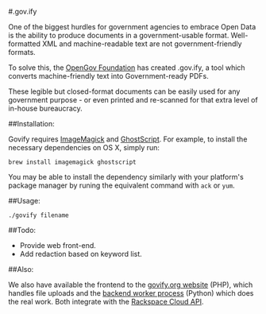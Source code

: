 #.gov.ify

One of the biggest hurdles for government agencies to embrace Open Data is the ability to produce documents in a government-usable format. Well-formatted XML and machine-readable text are not government-friendly formats.

To solve this, the [OpenGov Foundation](http://opengovfoundation.org/) has created .gov.ify, a tool which converts machine-friendly text into Government-ready PDFs.

These legible but closed-format documents can be easily used for any government purpose - or even printed and re-scanned for that extra level of in-house bureaucracy.



##Installation:

Govify requires [ImageMagick](http://www.imagemagick.org/) and [GhostScript](http://www.ghostscript.com/). For example, to install the necessary dependencies on OS X, simply run:

`brew install imagemagick ghostscript`

You may be able to install the dependency similarly with your platform's package manager by runing the equivalent command with `ack` or `yum`.

##Usage:

`./govify filename`


##Todo:

* Provide web front-end.
* Add redaction based on keyword list.


##Also:

We also have available the frontend to the [govify.org website](https://github.com/opengovfoundation/govify-site) (PHP), which handles file uploads and the [backend worker process](https://github.com/opengovfoundation/govify-worker) (Python) which does the real work.  Both integrate with the [Rackspace Cloud API](http://developer.rackspace.com/).
